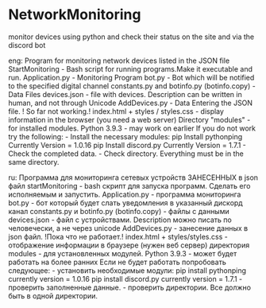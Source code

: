 # NetworkMonitoring
monitor devices using python and check their status on the site and via the discord bot

eng:
Program for monitoring network devices listed in the JSON file
StartMonitoring - Bash script for running programs.Make it executable and run.
Application.py - Monitoring Program
bot.py - Bot which will be notified to the specified digital channel
constants.py and botinfo.py (botinfo.copy) - Data Files
devices.json - file with devices. Description can be written in human, and not through Unicode
AddDevices.py - Data Entering the JSON file. ! So far not working.!
index.html + styles / styles.css - display information in the browser (you need a web server)
Directory "modules" - for installed modules.
Python 3.9.3 - may work on earlier
If you do not work try the following:
    - Install the necessary modules:
            pip Install pythonping          Currently Version = 1.0.16
            pip Install discord.py          Currently Version = 1.7.1
    - Check the completed data.
    - Check directory. Everything must be in the same directory.

ru:
Программа для мониторинга сетевых устройств ЗАНЕСЕННЫХ в json файл
startMonitoring - bash скрипт для запуска программ. Сделать его исполняемым и запустить.
Application.py - программа мониторинга
bot.py         - бот который будет слать уведомления в указанный дискорд канал
constants.py и botinfo.py (botinfo.copy) - файлы с данными
devices.json   - файл с устройствами. Description можно писать по человечески, а не через unicode
AddDevices.py  - занесение данных в json файл. !Пока что не работает.!
index.html + styles/styles.css - отображение информации в браузере (нужен веб сервер)
директория modules - для установленных модулей.
Python 3.9.3 - может будет работать на более ранних
Если не будет работать попробовать следующее:
    -   установить необходимые модули:
            pip install pythonping      currently version = 1.0.16
            pip install discord.py      currently version = 1.7.1
    -   проверить заполненные данные.
    -   проверить директории. Все должно быть в одной директории.
